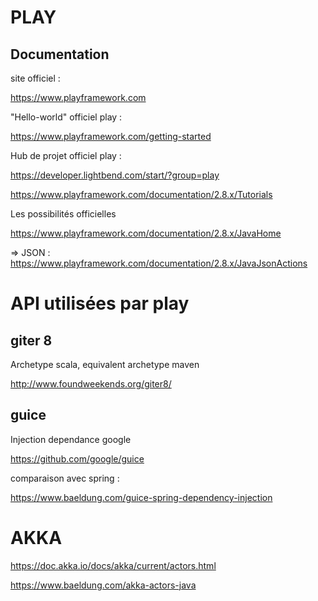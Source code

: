 # PLAY

## Documentation

site officiel :

https://www.playframework.com

"Hello-world" officiel play :

https://www.playframework.com/getting-started

Hub de projet officiel play :

https://developer.lightbend.com/start/?group=play

https://www.playframework.com/documentation/2.8.x/Tutorials

Les possibilités officielles

https://www.playframework.com/documentation/2.8.x/JavaHome

 => JSON : https://www.playframework.com/documentation/2.8.x/JavaJsonActions


# API utilisées par play

## giter 8

Archetype scala, equivalent archetype maven

http://www.foundweekends.org/giter8/

## guice

Injection dependance google

https://github.com/google/guice

comparaison avec spring :

https://www.baeldung.com/guice-spring-dependency-injection

# AKKA

https://doc.akka.io/docs/akka/current/actors.html

https://www.baeldung.com/akka-actors-java
